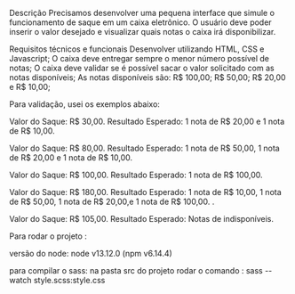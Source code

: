 Descrição
Precisamos desenvolver uma pequena interface que simule o funcionamento de saque em um caixa eletrônico. O usuário deve poder inserir o valor desejado e visualizar quais notas o caixa irá disponibilizar.

Requisitos técnicos e funcionais
Desenvolver utilizando HTML, CSS e Javascript;
O caixa deve entregar sempre o menor número possível de notas;
O caixa deve validar se é possível sacar o valor solicitado com as notas disponíveis;
As notas disponíveis são: R$ 100,00; R$ 50,00; R$ 20,00 e R$ 10,00;

Para validação, usei os exemplos abaixo:

Valor do Saque: R$ 30,00. Resultado Esperado: 1 nota de R$ 20,00 e 1 nota de R$ 10,00.

Valor do Saque: R$ 80,00. Resultado Esperado: 1 nota de R$ 50,00, 1 nota de R$ 20,00 e 1 nota de R$ 10,00.

Valor do Saque: R$ 100,00. Resultado Esperado: 1 nota de R$ 100,00.

Valor do Saque: R$ 180,00. Resultado Esperado: 1 nota de R$ 10,00, 1 nota de R$ 50,00, 1 nota de R$ 20,00,e 1 nota de R$ 100,00. .

Valor do Saque: R$ 105,00. Resultado Esperado: Notas de indisponíveis.

Para rodar o projeto :

versão do node:
node v13.12.0 (npm v6.14.4)

para compilar o sass:
na pasta src do projeto rodar o comando :
sass --watch style.scss:style.css 
